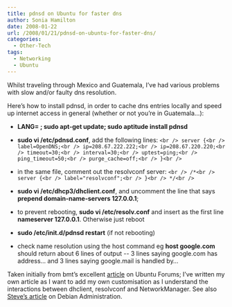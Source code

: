 ```yaml
---
title: pdnsd on Ubuntu for faster dns
author: Sonia Hamilton
date: 2008-01-22
url: /2008/01/21/pdnsd-on-ubuntu-for-faster-dns/
categories:
  - Other-Tech
tags:
  - Networking
  - Ubuntu
---
```

Whilst traveling through Mexico and Guatemala, I&#8217;ve had various problems with slow and/or faulty dns resolution.

<!--more-->

Here&#8217;s how to install pdnsd, in order to cache dns entries locally and speed up internet access in general (whether or not you&#8217;re in Guatemala&#8230;):

  * **LANG= ; sudo apt-get update; sudo aptitude install pdnsd**
  * **sudo vi /etc/pdnsd.conf**, add the following lines:
`<br />
server {<br />
label=OpenDNS;<br />
ip=208.67.222.222;<br />
ip=208.67.220.220;<br />
timeout=30;<br />
interval=30;<br />
uptest=ping;<br />
ping_timeout=50;<br />
purge_cache=off;<br />
}<br />
`

  * in the same file, comment out the resolvconf server:
`<br />
/*<br />
server {<br />
label="resolvconf";<br />
}<br />
*/<br />
`

  * **sudo vi /etc/dhcp3/dhclient.conf**, and uncomment the line that says **prepend domain-name-servers 127.0.0.1**;
  * to prevent rebooting, **sudo vi /etc/resolv.conf** and insert as the first line **nameserver 127.0.0.1**. Otherwise just reboot
  * **sudo /etc/init.d/pdnsd restart** (if not rebooting)
  * check name resolution using the host command eg **host google.com** should return about 6 lines of output -- 3 lines saying google.com has address&#8230; and 3 lines saying google.mail is handled by&#8230;

Taken initially from bmt&#8217;s excellent [article][1] on Ubuntu Forums; I&#8217;ve written my own article as I want to add my own customisation as I understand the interactions between dhclient, resolvconf and NetworkManager. See also [Steve&#8217;s article][2] on Debian Administration.

 [1]: http://ubuntuforums.org/showthread.php?t=331850
 [2]: http://www.debian-administration.org/articles/390
